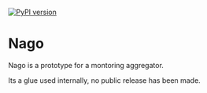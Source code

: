[![PyPI version](https://badge.fury.io/py/nago.png)](http://badge.fury.io/py/nago)

Nago
====
Nago is a prototype for a montoring aggregator.

Its a glue used internally, no public release has been made.


